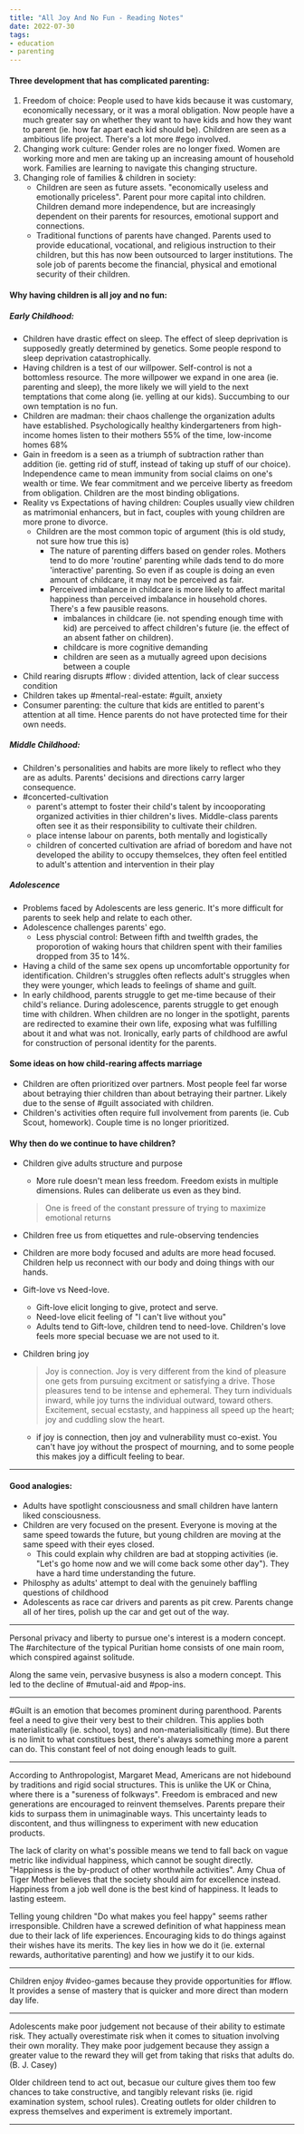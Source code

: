 ```yaml
---
title: "All Joy And No Fun - Reading Notes"
date: 2022-07-30
tags:
- education
- parenting
---
```

#### Three development that has complicated parenting:
1. Freedom of choice: People used to have kids because it was customary, economically necessary, or it was a moral obligation. Now people have a much greater say on whether they want to have kids and how they want to parent (ie. how far apart each kid should be). Children are seen as a ambitious life project. There's a lot more #ego involved. 
2. Changing work culture: Gender roles are no longer fixed. Women are working more and men are taking up an increasing amount of household work. Families are learning to navigate this changing structure. 
3. Changing role of families & children in society: 
	- Children are seen as future assets. "economically useless and emotionally priceless". Parent pour more capital into children. Children demand more independence, but are increasingly dependent on their parents for resources, emotional support and connections.
	- Traditional functions of parents have changed. Parents used to provide educational, vocational, and religious instruction to their children, but this has now been outsourced to larger institutions. The sole job of parents become the financial, physical and emotional security of their children. 

	
#### Why having children is all joy and no fun:

##### Early Childhood:
- Children have drastic effect on sleep. The effect of sleep deprivation is supposedly greatly determined by genetics. Some people respond to sleep deprivation catastrophically.
- Having children is a test of our willpower. Self-control is not a bottomless resource. The more willpower we expand in one area (ie. parenting and sleep), the more likely we will yield to the next temptations that come along (ie. yelling at our kids). Succumbing to our own temptation is no fun. 
- Children are madman: their chaos challenge the organization adults have established. Psychologically healthy kindergarteners from high-income homes listen to their mothers 55% of the time, low-income homes 68%
- Gain in freedom is a seen as a triumph of subtraction rather than addition (ie. getting rid of stuff, instead of taking up stuff of our choice). Independence came to mean immunity from social claims on one's wealth or time. We fear commitment and we perceive liberty as freedom from obligation. Children are the most binding obligations. 
- Reality vs Expectations of having children: Couples usually view children as matrimonial enhancers, but in fact, couples with young children are more prone to divorce. 
	- Children are the most common topic of argument (this is old study, not sure how true this is)
		- The nature of parenting differs based on gender roles. Mothers tend to do more 'routine' parenting while dads tend to do more 'interactive' parenting. So even if as couple is doing an even amount of childcare, it may not be perceived as fair.
		- Perceived imbalance in childcare is more likely to affect marital happiness than perceived imbalance in household chores. There's a few pausible reasons.
			-  imbalances in childcare (ie. not spending enough time with kid) are perceived to affect children's future (ie. the effect of an absent father on children).
			- childcare is more cognitive demanding
			- children are seen as a mutually agreed upon decisions between a couple
- Child rearing disrupts #flow : divided attention, lack of clear success condition
- Children takes up #mental-real-estate: #guilt, anxiety 
- Consumer parenting: the culture that kids are entitled to parent's attention at all time. Hence parents do not have protected time for their own needs. 

##### Middle Childhood:
- Children's personalities and habits are more likely to reflect who they are as adults.  Parents' decisions and directions carry larger consequence. 
- #concerted-cultivation 
	-  parent's attempt to foster their child's talent by incooporating organized activities in thier children's lives. Middle-class parents often see it as their responsibility to cultivate their children. 
	- place intense labour on parents, both mentally and logistically 
	- children of concerted cultivation are afriad of boredom and have not developed the ability to occupy themselces, they often feel entitled to adult's attention and intervention in their play

##### Adolescence
- Problems faced by Adolescents are less generic. It's more difficult for parents to seek help and relate to each other.  
- Adolescence challenges parents' ego.
	- Less physcial control: Between fifth and twelfth grades, the proporotion of waking hours that children spent with their families dropped from 35 to 14%.
- Having a child of the same sex opens up uncomfortable opportunity for identification. Children's struggles often reflects adult's struggles when they were younger, which leads to feelings of shame and guilt.
- In early childhood, parents struggle to get me-time because of their child's reliance. During adolescence, parents struggle to get enough time with children. When children are no longer in the spotlight, parents are redirected to examine their own life, exposing what was fulfilling about it and what was not. Ironically, early parts of childhood are awful for construction of personal identity for the parents. 
	

#### Some ideas on how child-rearing affects marriage 
- Children are often prioritized over partners. Most people feel far worse about betraying thier children than about betraying their partner. Likely due to the sense of #guilt associated with children. 
- Children's activities often require full involvement from parents (ie. Cub Scout, homework). Couple time is no longer prioritized. 


#### Why then do we continue to have children?
- Children give adults structure and purpose 
	- More rule doesn't mean less freedom. Freedom exists in multiple dimensions. Rules can deliberate us even as they bind.
	> One is freed of the constant pressure of trying to maximize emotional returns
- Children free us from etiquettes and rule-observing tendencies 
- Children are more body focused and adults are more head focused. Children help us reconnect with our body and doing things with our hands. 
- Gift-love vs Need-love. 
	- Gift-love elicit longing to give, protect and serve.
	- Need-love elicit feeling of "I can't live without you"
	- Adults tend to Gift-love, children tend to need-love. Children's love feels more special becuase we are not used to it. 
- Children bring joy
	> Joy is connection. Joy is very different from the kind of pleasure one gets from pursuing excitment or satisfying a drive. Those pleasures tend to be intense and ephemeral. They turn individuals inward, while joy turns the individual outward, toward others. Excitement, secual ecstasty, and happiness all speed up the heart; joy and cuddling slow the heart.	
	
	- if joy is connection, then joy and vulnerability must co-exist. You can't have joy without the prospect of mourning, and to some people this makes joy a difficult feeling to bear.
--- 
 
 #### Good analogies:
- Adults have spotlight consciousness and small children have lantern liked consciousness. 
- Children are very focused on the present. Everyone is moving at the same speed towards the future, but young children are moving at the same speed with their eyes closed. 
	- This could explain why children are bad at stopping activities (ie. "Let's go home now and we will come back some other day"). They have a hard time understanding the future. 
- Philosphy as adults' attempt to deal with the genuinely baffling questions of childhood
- Adolescents as race car drivers and parents as pit crew. Parents change all of her tires, polish up the car and get out of the way. 
---

Personal privacy and liberty to pursue one's interest is a modern concept. The #architecture of the typical Puritian home consists of one main room, which conspired against solitude. 

Along the same vein, pervasive busyness is also a modern concept. This led to the decline of #mutual-aid and #pop-ins. 

---

#Guilt is an emotion that becomes prominent during parenthood. Parents feel a need to give their very best to their children. This applies both materialistically (ie. school, toys) and non-materialisitically (time). But there is no limit to what constitues best, there's always something more a parent can do. This constant feel of not doing enough leads to guilt. 

---

According to Anthropologist, Margaret Mead, Americans are not hidebound by traditions and rigid social structures. This is unlike the UK or China, where there is a "sureness of folkways". Freedom is embraced and new generations are encouraged to reinvent themselves. Parents prepare their kids to surpass them in unimaginable ways. This uncertainty leads to discontent, and thus willingness to experiment with new education products.

The lack of clarity on what's possible means we tend to fall back on vague metric like individual happiness, which cannot be sought directly. "Happiness is the by-product of other worthwhile activities". Amy Chua of Tiger Mother believes that the society should aim for excellence instead. Happiness from a job well done is the best kind of happiness. It leads to lasting esteem.

Telling young children "Do what makes you feel happy" seems rather irresponsible. Children have a screwed definition of what happiness mean due to their lack of life experiences. Encouraging kids to do things against their wishes have its merits. The key lies in how we do it (ie. external rewards, authoritative parenting) and how we justify it to our kids.

---

Children enjoy #video-games because they provide opportunities for #flow. It provides a sense of mastery that is quicker and more direct than modern day life.

---

Adolescents make poor judgement not because of their ability to estimate risk. They actually overestimate risk when it comes to situation involving their own morality. They make poor judgement because they assign a greater value to the reward they will get from taking that risks that adults do. (B.  J. Casey)

Older childreen tend to act out, becasue our culture gives them too few chances to take constructive, and tangibly relevant risks (ie. rigid examination system, school rules). Creating outlets for older children to express themselves and experiment is extremely important.

---
